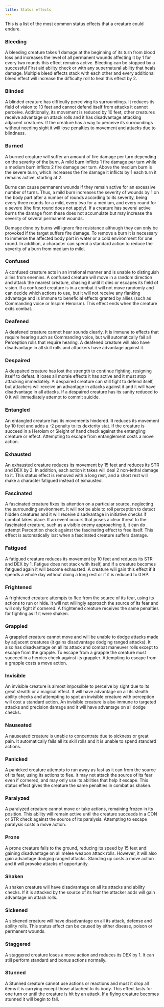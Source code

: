 ```yaml
---
title: Status effects
---
```


This is a list of the most common status effects that a creature could endure.

### **Bleeding** 

A bleeding creature takes 1 damage at the beginning of its turn from blood loss and increases the level of all permanent wounds affecting it by 1 for every two rounds this effect remains active. Bleeding can be stopped by a successful First aid ability check or with any supernatural ability that heals damage. Multiple bleed effects stack with each other and every additional bleed effect will increase the difficulty roll to heal this effect by 2.

### **Blinded**

A blinded creature has difficulty perceiving its surroundings. It reduces its field of vision to 10 feet and cannot defend itself from attacks it cannot perceive. Additionally, its movement is reduced by 10 feet, other creatures receive advantage on attack rolls and it has disadvantage attacking adjacent creatures. If the creature has a way to perceive its surroundings without needing sight it will lose penalties to movement and attacks due to blindness.

### **Burned**

A burned creature will suffer an amount of fire damage per turn depending on the severity of the burn. A mild burn inflicts 1 fire damage per turn while a medium burn inflicts 2 fire damage per turn. Above the medium burn is the severe burn, which increases the fire damage it inflicts by 1 each turn it remains active, starting at 2.

Burns can cause permanent wounds if they remain active for an excessive number of turns. Thus, a mild burn increases the severity of wounds by 1 on the body part after a number of rounds according to its severity, being every three rounds for a mild, every two for a medium, and every round for a severe (the first round does not apply). If a creature has several active burns the damage from these does not accumulate but may increase the severity of several permanent wounds.

Damage done by burns will ignore fire resistance although they can only be provoked if the target suffers fire damage. To remove a burn it is necessary to immerse the affected body part in water or a cold environment for one round. In addition, a character can spend a standard action to reduce the severity of a burn from medium to mild.

### **Confused** 

A confused creature acts in an irrational manner and is unable to distinguish allies from enemies. A confused creature will move in a random direction and attack the nearest creature, chasing it until it dies or escapes its field of vision. If a confused creature is in a combat it will not move randomly and can decide which actions to use, but it will not receive any flanking advantage and is immune to beneficial effects granted by allies (such as Commanding voice or Inspire Heroism). This effect ends when the creature exits combat.

### **De**afened 

A deafened creature cannot hear sounds clearly. It is immune to effects that require hearing such as Commanding voice, but will automatically fail all Perception rolls that require hearing. A deafened creature will also have disadvantage in all skill rolls and attackers have advantage against it.

### Despaired

A despaired creature has lost the strength to continue fighting, resigning itself to defeat. It loses all morale effects it has active and it must stop attacking immediately. A despaired creature can still fight to defend itself, but attackers will receive an advantage in attacks against it and it will have disadvantage in all attacks. If a despaired creature has its sanity reduced to 0 it will immediately attempt to commit suicide.

### **Entangled**

An entangled creature has its movements hindered. It reduces its movement by 10 feet and adds a -2 penalty to its dexterity stat. If the creature is succeed in a Heroism or Sleight of hand check against the entangling creature or effect. Attempting to escape from entanglement costs a move action.

### Exhausted

An exhausted creature reduces its movement by 15 feet and reduces its STR and DEX by 2. In addition, each action it takes will deal 2 non-lethal damage to it. This status effect is removed with a long rest, and a short rest will make a character fatigued instead of exhausted.

### Fascinated

A fascinated creature fixes its attention on a particular source, neglecting the surrounding environment. It will not be able to roll perception to detect hidden creatures and it will receive disadvantage in initiative checks if combat takes place. If an event occurs that poses a clear threat to the fascinated creature, such as a visible enemy approaching it, it can do attempt Perception check against the fascinating effect to free itself. This effect is automatically lost when a fascinated creature suffers damage.

### **Fatigued** 

A fatigued creature reduces its movement by 10 feet and reduces its STR and DEX by 1. Fatigue does not stack with itself, and if a creature becomes fatigued again it will become exhausted. A creature will gain this effect if it spends a whole day without doing a long rest or if it is reduced to 0 HP.

### **Frightened** 

A frightened creature attempts to flee from the source of its fear, using its actions to run or hide. It will not willingly approach the source of its fear and will only fight if cornered. A frightened creature receives the same penalties for fighting as if it were shaken.

### Grappled

A grappled creature cannot move and will be unable to dodge attacks made by adjacent creatures (it gains disadvantage dodging ranged attacks). It also has disadvantage on all its attack and combat maneuver rolls except to escape from the grapple. To escape from a grapple the creature must succeed in a heroics check against its grappler. Attempting to escape from a grapple costs a move action.

### Invisible

An invisible creature is almost impossible to perceive by sight due to its great stealth or a magical effect. It will have advantage on all its stealth ability checks and attempting to spot an invisible creature with perception will cost a standard action. An invisible creature is also immune to targeted attacks and precision damage and it will have advantage on all dodge checks.

### **Nauseated** 

A nauseated creature is unable to concentrate due to sickness or great pain. It automatically fails all its skill rolls and it is unable to spend standard actions.

### **Panicked** 

A panicked creature attempts to run away as fast as it can from the source of its fear, using its actions to flee. It may not attack the source of its fear even if cornered, and may only use its abilities that help it escape. This status effect gives the creature the same penalties in combat as shaken.

### **Paralyzed**

A paralyzed creature cannot move or take actions, remaining frozen in its position. This ability will remain active until the creature  succeeds in a CON or STR check against the source of its paralysis. Attempting to escape paralysis costs a move action.

### **Prone**

 A prone creature falls to the ground, reducing its speed by 15 feet and gaining disadvantage on all melee weapon attack rolls. However, it will also gain advantage dodging ranged attacks. Standing up costs a move action and it will provoke attacks of opportunity.

### **Shaken** 

A shaken creature will have disadvantage on all its attacks and ability checks. If it is attacked by the source of its fear the attacker adds will gain advantage on attack rolls.

### **Sickened** 

A sickened creature will have disadvantage on all its attack, defense and ability rolls. This status effect can be caused by either disease, poison or permanent wounds.

### **Staggered** 

A staggered creature loses a move action and reduces its DEX by 1. It can still perform standard and bonus actions normally.

### **Stunned** 

A Stunned creature cannot use actions or reactions and must it drop all items it is carrying except those attached to its body. This effect lasts for one turn or until the creature is hit by an attack. If a flying creature becomes stunned it will begin to fall.